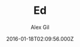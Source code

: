 ---
title: Ed
github: https://github.com/elotroalex/ed
demo: https://elotroalex.github.io/ed/
author: Alex Gil
ssg:
  - Jekyll
cms:
  - No Cms
date: 2016-01-18T02:09:56.000Z
github_branch: gh-pages
description: A jekyll theme for minimal editions
stale: true
---